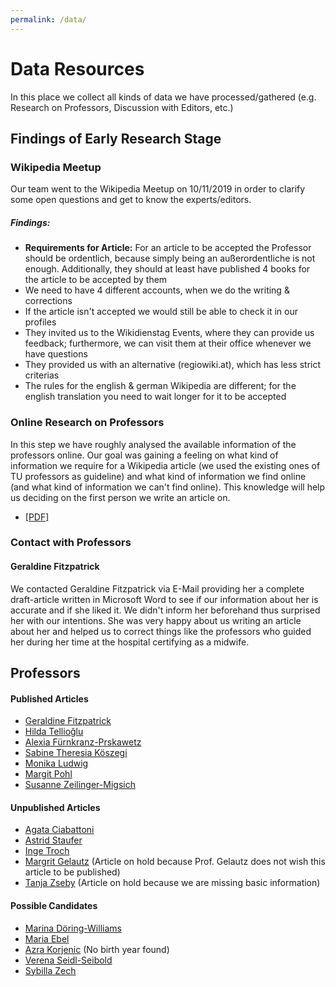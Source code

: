 ```yaml
---
permalink: /data/
---
```


# Data Resources
In this place we collect all kinds of data we have processed/gathered (e.g. Research on Professors, Discussion with Editors, etc.)

## Findings of Early Research Stage
### Wikipedia Meetup
Our team went to the Wikipedia Meetup on 10/11/2019 in order to clarify some open questions and get to know the experts/editors.

##### Findings:
- **Requirements for Article:** For an article to be accepted the Professor should be ordentlich, because simply being an außerordentliche is not enough. Additionally, they should at least have published 4 books for the article to be accepted by them
- We need to have 4 different accounts, when we do the writing & corrections
- If the article isn't accepted we would still be able to check it in our profiles
- They invited us to the Wikidienstag Events, where they can provide us feedback; furthermore, we can visit them at their office whenever we have questions
- They provided us with an alternative (regiowiki.at), which has less strict criterias
- The rules for the english & german Wikipedia are different; for the english translation you need to wait longer for it to be accepted

### Online Research on Professors
In this step we have roughly analysed the available information of the professors online. Our goal was gaining a feeling on what kind of information we require for a Wikipedia article (we used the existing ones of TU professors as guideline) and what kind of information we find online (and what kind of information we can't find online). This knowledge will help us deciding on the first person we write an article on.

- [\[PDF\]](../../assets/OnlineResearch-on-Professors.pdf)

### Contact with Professors
#### Geraldine Fitzpatrick
We contacted Geraldine Fitzpatrick via E-Mail providing her a complete draft-article written in Microsoft Word to see if our information about her is accurate and if she liked it. We didn't inform her beforehand thus surprised her with our intentions. She was very happy about us writing an article about her and helped us to correct things like the professors who guided her during her time at the hospital certifying as a midwife.

## Professors
#### Published Articles
- [Geraldine Fitzpatrick](fitzpatrick)
- [Hilda Tellioğlu](tellioglu)
- [Alexia Fürnkranz-Prskawetz](fuernkranz-prskawetz)
- [Sabine Theresia Köszegi](koeszegi)
- [Monika Ludwig](ludwig)
- [Margit Pohl](pohl)
- [Susanne Zeilinger-Migsich](zeilinger)

#### Unpublished Articles
- [Agata Ciabattoni](ciabattoni)
- [Astrid Staufer](staufer)
- [Inge Troch](troch)
- [Margrit Gelautz](gelautz) (Article on hold because Prof. Gelautz does not wish this article to be published)
- [Tanja Zseby](zseby) (Article on hold because we are missing basic information)

#### Possible Candidates
- [Marina Döring-Williams](https://www.tuwien.at/tu-wien/organisation/zentrale-services/genderkompetenz/frauenspuren/frauenspuren-heute/professorinnen/marina-doering-williams/)
- [Maria Ebel](https://www.tuwien.at/tu-wien/organisation/zentrale-services/genderkompetenz/frauenspuren/frauenspuren-heute/professorinnen/maria-ebel/)
- [Azra Korjenic](https://www.tuwien.at/tu-wien/organisation/zentrale-services/genderkompetenz/frauenspuren/frauenspuren-heute/professorinnen/azra-korjenic/) (No birth year found)
- [Verena Seidl-Seibold](https://www.tuwien.at/tu-wien/organisation/zentrale-services/genderkompetenz/frauenspuren/frauenspuren-heute/professorinnen/verena-seidl-seibold/)
- [Sybilla Zech](https://www.tuwien.at/tu-wien/organisation/zentrale-services/genderkompetenz/frauenspuren/frauenspuren-heute/professorinnen/sybilla-zech/)
